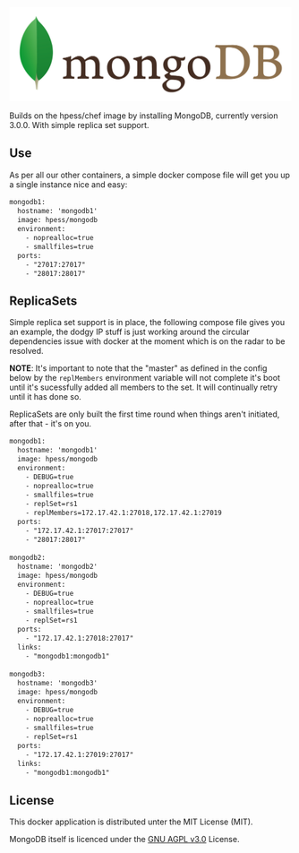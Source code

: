 ![MongoDB](/mongodb.jpeg?raw=true "MongoDB")

Builds on the hpess/chef image by installing MongoDB, currently version 3.0.0.  With simple replica set support.

## Use
As per all our other containers, a simple docker compose file will get you up a single instance nice and easy:
```
mongodb1:
  hostname: 'mongodb1'
  image: hpess/mongodb
  environment:
    - noprealloc=true
    - smallfiles=true
  ports:
    - "27017:27017"
    - "28017:28017"
```

## ReplicaSets
Simple replica set support is in place, the following compose file gives you an example, the dodgy IP stuff is just working around the circular dependencies issue with docker at the moment which is on the radar to be resolved.

__NOTE__: It's important to note that the "master" as defined in the config below by the `replMembers` environment variable will not complete it's boot until it's sucessfully added all members to the set.  It will continually retry until it has done so.

ReplicaSets are only built the first time round when things aren't initiated, after that - it's on you.
```
mongodb1:
  hostname: 'mongodb1'
  image: hpess/mongodb
  environment:
    - DEBUG=true
    - noprealloc=true
    - smallfiles=true
    - replSet=rs1
    - replMembers=172.17.42.1:27018,172.17.42.1:27019
  ports:
    - "172.17.42.1:27017:27017"
    - "28017:28017"

mongodb2:
  hostname: 'mongodb2'
  image: hpess/mongodb
  environment:  
    - DEBUG=true
    - noprealloc=true
    - smallfiles=true
    - replSet=rs1
  ports:
    - "172.17.42.1:27018:27017"
  links:
    - "mongodb1:mongodb1"

mongodb3:
  hostname: 'mongodb3'
  image: hpess/mongodb
  environment:
    - DEBUG=true
    - noprealloc=true
    - smallfiles=true
    - replSet=rs1
  ports:
    - "172.17.42.1:27019:27017"
  links:
    - "mongodb1:mongodb1"
```

## License
This docker application is distributed unter the MIT License (MIT).

MongoDB itself is licenced under the [GNU AGPL v3.0](http://www.gnu.org/licenses/agpl-3.0.html) License.
